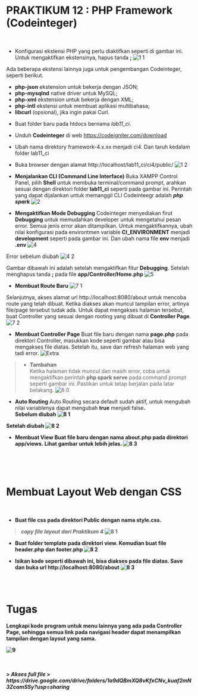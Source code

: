 # **PRAKTIKUM 12 : PHP Framework (Codeinteger)**<br/>
</br>


+ Konfigurasi ekstensi PHP yang perlu diaktifkan seperti di gambar ini. Untuk mengaktifkan ekstensinya, hapus tanda <b> ; </b>
![1 1](https://user-images.githubusercontent.com/56438848/122497153-1f20ca80-d017-11eb-89f1-a8dd2366c7d0.jpg)

Ada beberapa ekstensi lainnya juga untuk pengembangan Codeinteger, seperti berikut.
- <b>php-json</b> ekstension untuk bekerja dengan JSON;
- <b>php-mysqlnd</b> native driver untuk MySQL;
- <b>php-xml</b> ekstension untuk bekerja dengan XML;
- <b>php-intl</b> ekstensi untuk membuat aplikasi multibahasa;
- <b>libcurl</b> (opsional), jika ingin pakai Curl.

+ Buat folder baru pada htdocs bernama <i>lab11_ci</i>.
+ Unduh <b>Codeinteger</b> di web https://codeigniter.com/download
+ Ubah nama direktory framework-4.x.xx menjadi ci4. Dan taruh kedalam folder lab11_ci
+ Buka browser dengan alamat http://localhost/lab11_ci/ci4/public/
![1 2](https://user-images.githubusercontent.com/56438848/122497158-20ea8e00-d017-11eb-946e-74b038d787c3.jpg)


+ <b>Menjalankan CLI (Command Line Interface)</b>
Buka XAMPP Control Panel, pilih <b>Shell</b> untuk membuka terminal/command prompt, arahkan sesuai dengan direktori folder <b>lab11_ci</b> seperti pada gambar ini. Perintah yang dapat dijalankan untuk memanggil CLI Codeinteegr adalah <b><i> php spark </b></i>
![2](https://user-images.githubusercontent.com/56438848/122503373-842ded80-d022-11eb-9d95-f5edbf912b42.JPG)


+ <b>Mengaktifkan Mode Debugging</b>
Codeinteger menyediakan firut <b>Debugging</b> untuk memudahkan developer untuk mengetahui pesan error. Semua jenis error akan ditampilkan. Untuk mengaktifkannya, ubah nilai konfigurasi pada environtmen variable <b>CI_ENVIRONMENT</b> menjadi <b>development</b> seperti pada gambar ini. Dan ubah nama file <b> env </b> menjadi <b> .env </b>
![4](https://user-images.githubusercontent.com/56438848/122504534-b2143180-d024-11eb-8f21-21592bb5092e.jpg)

Error sebelum diubah
![4 2](https://user-images.githubusercontent.com/56438848/122504640-e0920c80-d024-11eb-9221-c3ad0fd5380b.JPG)

Gambar dibawah ini adalah setelah mengaktifkan fitur <b>Debugging</b>. Setelah menghapus tanda <b>;</b> pada file <b>app/Controller/Home.php</b>
![5](https://user-images.githubusercontent.com/56438848/122504766-2353e480-d025-11eb-8283-3cada7459840.jpg)


+ <b>Membuat Route Baru</b>
![7 1](https://user-images.githubusercontent.com/56438848/122505032-ba20a100-d025-11eb-8142-45f33d3bcd60.jpg)

Selanjutnya, akses alamat url http://localhost:8080/about untuk mencoba route yang telah dibuat.
Ketika diakses akan muncul tampilan error, artinya file/page tersebut tudak ada. Untuk dapat mengakses halaman tersebut, buat Controller yang sesuai dengan rooting yang dibuat di <b>Controller Page</b>.
![7 2](https://user-images.githubusercontent.com/56438848/122505042-bd1b9180-d025-11eb-8747-14f8c20bc98e.JPG)


+ <b>Membuat Controller Page</b>
Buat file baru dengan nama <b>page.php</b> pada direktori Controller, masukkan kode seperti gambar atau bisa mengakses file diatas. Setelah itu, save dan refresh halaman web yang tadi error.
![Extra](https://user-images.githubusercontent.com/56438848/122505387-75e1d080-d026-11eb-899c-34cead6048ea.JPG)


> - <b>Tambahan</b> </br>
Ketika halaman tidak muncul dan masih error, coba untuk mengaktifkan perintah <b>php spark serve</b> pada command prompt seperti gambar ini. Pastikan untuk tetap berjalan pada latar belakang.
![8 0](https://user-images.githubusercontent.com/56438848/122505651-fb658080-d026-11eb-81bf-9e69aef6a0b1.JPG)


+ <b> Auto Routing</b>
Auto Routing secara default sudah aktif, untuk mengubah nilai variablenya dapat mengubah <b>true</b> menjadi </b>false<b>. </br>
Sebelum diubah
![8 1](https://user-images.githubusercontent.com/56438848/122506264-29979000-d028-11eb-8c28-19d906f1caad.JPG)

Setelah diubah
![8 2](https://user-images.githubusercontent.com/56438848/122506268-2b615380-d028-11eb-90b7-5d03a648bac3.JPG)

+ <b>Membuat View</b>
Buat file baru dengan nama <b>about.php</b> pada direktori <b>app/views</b>. Lihat gambar untuk lebih jelas.
![8 3](https://user-images.githubusercontent.com/56438848/122507617-b6dbe400-d02a-11eb-80fa-d11e9e2d929b.JPG)
</br>
</br>
</br>


# **Membuat Layout Web dengan CSS**<br/>
</br>

+ Buat file css pada direktori <b>Public</b> dengan nama <b>style.css</b>.
> <i>copy file layout dari Praktikum 4</i>
![8 1](https://user-images.githubusercontent.com/56438848/122508213-cd366f80-d02b-11eb-9452-960209b920cd.JPG)

+ Buat folder <b>template</b> pada direktori view. Kemudian buat file <b>header.php</b> dan <b>footer.php</b>
![8 2](https://user-images.githubusercontent.com/56438848/122508398-269e9e80-d02c-11eb-8afc-813243eb24f8.JPG)

+ Isikan kode seperti dibawah ini, bisa diakses pada file diatas. Save dan buka url http://localhost:8080/about
![8 3](https://user-images.githubusercontent.com/56438848/122508436-33bb8d80-d02c-11eb-9083-d9fc382d11ac.JPG)
</br>
</br>

# **Tugas**<br/>
Lengkapi kode program untuk menu lainnya yang ada pada Controller Page, sehingga semua link pada navigasi header dapat menampilkan tampilan dengan layout yang sama.

![9](https://user-images.githubusercontent.com/56438848/122508832-d542df00-d02c-11eb-9a17-d844fe4611c4.JPG)

</br>
</br>
> <i>Akses full file</i>
> <i> https://drive.google.com/drive/folders/1a9dQBmXQ8vKfxCNv_kuaf2mN3ZcamSSy?usp=sharing </i>
